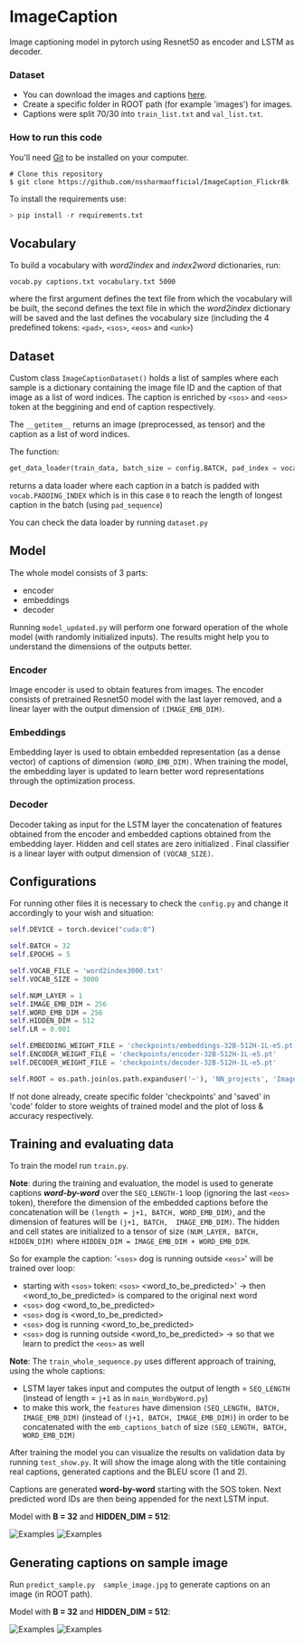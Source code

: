 # ImageCaption

Image captioning model in pytorch using Resnet50 as encoder and LSTM as decoder.

### Dataset
- You can download the images and captions [here](https://www.kaggle.com/datasets/adityajn105/flickr8k).
- Create a specific folder in ROOT path (for example 'images') for images.
- Captions were split 70/30 into ```train_list.txt``` and ```val_list.txt```.

### How to run this code

You'll need [Git](https://git-scm.com) to be installed on your computer.
```
# Clone this repository
$ git clone https://github.com/nssharmaofficial/ImageCaption_Flickr8k
```

To install the requirements use:

```python
> pip install -r requirements.txt
```

## Vocabulary

To build a vocabulary with *word2index* and *index2word* dictionaries, run:
```
vocab.py captions.txt vocabulary.txt 5000
``` 

where the first argument defines the text file from which the vocabulary will be built, the second defines the text file in which the *word2index* dictionary will be saved and the last defines the vocabulary size (including the 4 predefined tokens: ```<pad>```, ```<sos>```, ```<eos>``` and ```<unk>```)

## Dataset

Custom class ```ImageCaptionDataset()``` holds a list of samples where each sample is a dictionary containing the image file ID and the caption of that image as a list of word indices. The caption is enriched by ```<sos>``` and ```<eos>``` token at the beggining and end of caption respectively. 

The ```__getitem__``` returns an image (preprocessed, as tensor) and the caption as a list of word indices.

The function:
```python
get_data_loader(train_data, batch_size = config.BATCH, pad_index = vocab.PADDING_INDEX)
``` 
returns a data loader where each caption in a batch is padded with ```vocab.PADDING_INDEX``` which is in this case ```0``` to reach the length of longest caption in the batch (using ```pad_sequence```)

You can check the data loader by running ```dataset.py```

## Model

The whole model consists of 3 parts:
- encoder
- embeddings
- decoder

Running ```model_updated.py``` will perform one forward operation of the whole model (with randomly initialized inputs). The results might help you to understand the dimensions of the outputs better. 

### Encoder

Image encoder is used to obtain features from images. The encoder consists of pretrained Resnet50 model with the last layer removed, and a linear layer with the output dimension of 
```(IMAGE_EMB_DIM)```.

### Embeddings

Embedding layer is used to obtain embedded representation (as a dense vector) of captions of dimension ```(WORD_EMB_DIM)```.  When training the model, the embedding layer is updated to learn better word representations through the optimization process.

### Decoder

Decoder taking as input for the LSTM layer the concatenation of features obtained from the encoder and embedded captions obtained from the embedding layer. Hidden and cell states are zero initialized . Final classifier is a linear layer with output dimension of ```(VOCAB_SIZE)```.

## Configurations

For running other files it is necessary to check the ```config.py``` and change it accordingly to your wish and situation:

```python
self.DEVICE = torch.device("cuda:0")

self.BATCH = 32
self.EPOCHS = 5

self.VOCAB_FILE = 'word2index3000.txt'
self.VOCAB_SIZE = 3000

self.NUM_LAYER = 1
self.IMAGE_EMB_DIM = 256
self.WORD_EMB_DIM = 256
self.HIDDEN_DIM = 512
self.LR = 0.001

self.EMBEDDING_WEIGHT_FILE = 'checkpoints/embeddings-32B-512H-1L-e5.pt'
self.ENCODER_WEIGHT_FILE = 'checkpoints/encoder-32B-512H-1L-e5.pt'
self.DECODER_WEIGHT_FILE = 'checkpoints/decoder-32B-512H-1L-e5.pt'

self.ROOT = os.path.join(os.path.expanduser('~'), 'NN_projects', 'ImageCaption_Flickr8k')
``` 

If not done already, create specific folder 'checkpoints' and 'saved' in 'code' folder to store weights of trained model and the plot of loss & accuracy respectively.

## Training and evaluating data

To train the model run ```train.py```.

**Note**: during the training and evaluation, the model is used to generate captions ***word-by-word*** over the ```SEQ_LENGTH-1``` loop (ignoring the last ```<eos>``` token), therefore the dimension of the embedded captions before the concatenation will be ```(length = j+1, BATCH, WORD_EMB_DIM)```, and the dimension of features will be ```(j+1, BATCH,  IMAGE_EMB_DIM)```. The hidden and cell states are initialized to a tensor of size ```(NUM_LAYER, BATCH, HIDDEN_DIM)``` where ```HIDDEN_DIM = IMAGE_EMB_DIM + WORD_EMB_DIM```.

So for example the caption: '```<sos>``` dog is running outside ```<eos>```' will be trained over loop:
- starting with ```<sos>``` token: ```<sos>``` <word_to_be_predicted>' → then <word_to_be_predicted> is compared to the original next word
- ```<sos>``` dog <word_to_be_predicted> 
- ```<sos>``` dog is <word_to_be_predicted> 
- ```<sos>``` dog is running <word_to_be_predicted> 
- ```<sos>``` dog is running outside <word_to_be_predicted> → so that we learn to predict the ```<eos>``` as well 

**Note**: The ```train_whole_sequence.py``` uses different approach of training, using the whole captions:
- LSTM layer takes input and computes the output of length = ```SEQ_LENGTH``` (instead of length = ```j+1``` as in ```main_WordbyWord.py```) 
- to make this work, the ```features``` have dimension ```(SEQ_LENGTH, BATCH, IMAGE_EMB_DIM)``` (instead of ```(j+1, BATCH, IMAGE_EMB_DIM)```) in order to be concatenated with the ```emb_captions_batch``` of size ```(SEQ_LENGTH, BATCH, WORD_EMB_DIM)```

After training the model you can visualize the results on validation data by running ```test_show.py```. It will show the image along with the title containing real captions, generated captions and the BLEU score (1 and 2).

Captions are generated **word-by-word** starting with the SOS token. Next predicted word IDs are then being appended for the next LSTM input.

Model with **B = 32** and **HIDDEN_DIM = 512**:

![Examples](./examples/32B512H_1.png ) ![Examples](./examples/32B512H_2.png )

## Generating captions on sample image

Run ```predict_sample.py  sample_image.jpg``` to generate captions on an image (in ROOT path).

Model with **B = 32** and **HIDDEN_DIM = 512**:

![Examples](./examples/32B512H_example1.png ) ![Examples](./examples/32B512H_example2.png ) 



